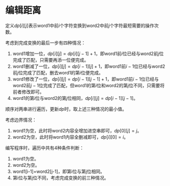 # 编辑距离

定义$dp[i][j]$表示word1中前$i$个字符变换到word2中前$j$个字符最短需要的操作次数。

考虑到完成变换的最后一步有四种情况：

1. word1增加一位，$dp[i][j]=dp[i][j-1]+1$，即word1前$i$位已经与word2前$j$位完成了匹配，只需要再添一位便完成。
2. word1删减了一位，$dp[i][j]=dp[i-1][j]+1$，即word1前$i-1$位已经与word2前$j$位完成了匹配，删去word1的第$i$位便完成。
3. word1修改了一位，$dp[i][j]=dp[i-1][j-1]+1$，即word1前$i-1$位已经与word2前$j-1$位完成了匹配，但word1的第$i$位和word2的第$j$位不同，只需要将前者修改即可。
4. word1的第$i$位与word2的第$j$位相同，$dp[i][j]=dp[i-1][j-1]$。

顺序对两串进行遍历，更新$dp$时，取上述三种情况的最小值。

考虑边界情况：

1. word1为空，此时将word2内容全增加进空串即可，$dp[0][j]=j$。
2. word2为空，此时将word1内容全删减即可，$dp[i][0]=i$。

编写程序时，遍历中共有4种条件判断：

1. word1为空。
2. word2为空。
3. word1[i-1]=word2[j-1]，即第i位与第j位相同。
4. 第i位与第j位不同，考虑完成变换的前三种情况。

